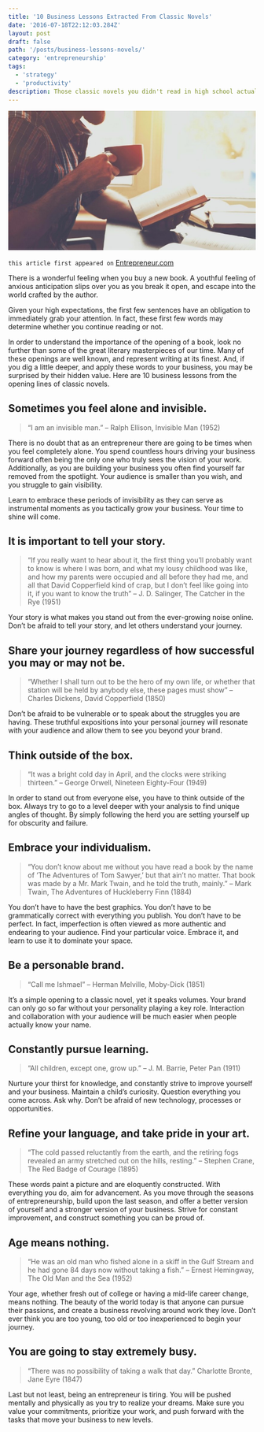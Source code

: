 ```yaml
---
title: '10 Business Lessons Extracted From Classic Novels'
date: '2016-07-18T22:12:03.284Z'
layout: post
draft: false
path: '/posts/business-lessons-novels/'
category: 'entrepreneurship'
tags:
  - 'strategy'
  - 'productivity'
description: Those classic novels you didn't read in high school actually have a few important lessons to teach you.
---
```


![business-lesson-novels](./classic-novels.jpeg)

`this article first appeared on` <a href="https://www.entrepreneur.com/article/278177" target="_blank">Entrepreneur.com</a>

There is a wonderful feeling when you buy a new book. A youthful feeling of anxious anticipation slips over you as you break it open, and escape into the world crafted by the author.

Given your high expectations, the first few sentences have an obligation to immediately grab your attention. In fact, these first few words may determine whether you continue reading or not.

In order to understand the importance of the opening of a book, look no further than some of the great literary masterpieces of our time. Many of these openings are well known, and represent writing at its finest. And, if you dig a little deeper, and apply these words to your business, you may be surprised by their hidden value. Here are 10 business lessons from the opening lines of classic novels.

## Sometimes you feel alone and invisible.

> “I am an invisible man.” – Ralph Ellison, Invisible Man (1952)

There is no doubt that as an entrepreneur there are going to be times when you feel completely alone. You spend countless hours driving your business forward often being the only one who truly sees the vision of your work. Additionally, as you are building your business you often find yourself far removed from the spotlight. Your audience is smaller than you wish, and you struggle to gain visibility.

Learn to embrace these periods of invisibility as they can serve as instrumental moments as you tactically grow your business. Your time to shine will come.

## It is important to tell your story.

> “If you really want to hear about it, the first thing you’ll probably want to know is where I was born, and what my lousy childhood was like, and how my parents were occupied and all before they had me, and all that David Copperfield kind of crap, but I don’t feel like going into it, if you want to know the truth” – J. D. Salinger, The Catcher in the Rye (1951)

Your story is what makes you stand out from the ever-growing noise online. Don’t be afraid to tell your story, and let others understand your journey.

## Share your journey regardless of how successful you may or may not be.

> “Whether I shall turn out to be the hero of my own life, or whether that station will be held by anybody else, these pages must show” – Charles Dickens, David Copperfield (1850)

Don’t be afraid to be vulnerable or to speak about the struggles you are having. These truthful expositions into your personal journey will resonate with your audience and allow them to see you beyond your brand.

## Think outside of the box.

> “It was a bright cold day in April, and the clocks were striking thirteen.” – George Orwell, Nineteen Eighty-Four (1949)

In order to stand out from everyone else, you have to think outside of the box. Always try to go to a level deeper with your analysis to find unique angles of thought. By simply following the herd you are setting yourself up for obscurity and failure.

## Embrace your individualism.

> “You don’t know about me without you have read a book by the name of ‘The Adventures of Tom Sawyer,’ but that ain’t no matter. That book was made by a Mr. Mark Twain, and he told the truth, mainly.” – Mark Twain, The Adventures of Huckleberry Finn (1884)

You don’t have to have the best graphics. You don’t have to be grammatically correct with everything you publish. You don’t have to be perfect. In fact, imperfection is often viewed as more authentic and endearing to your audience. Find your particular voice. Embrace it, and learn to use it to dominate your space.

## Be a personable brand.

> “Call me Ishmael” – Herman Melville, Moby-Dick (1851)

It’s a simple opening to a classic novel, yet it speaks volumes. Your brand can only go so far without your personality playing a key role. Interaction and collaboration with your audience will be much easier when people actually know your name.

## Constantly pursue learning.

> “All children, except one, grow up.” – J. M. Barrie, Peter Pan (1911)

Nurture your thirst for knowledge, and constantly strive to improve yourself and your business. Maintain a child’s curiosity. Question everything you come across. Ask why. Don’t be afraid of new technology, processes or opportunities.

## Refine your language, and take pride in your art.

> “The cold passed reluctantly from the earth, and the retiring fogs revealed an army stretched out on the hills, resting.” – Stephen Crane, The Red Badge of Courage (1895)

These words paint a picture and are eloquently constructed. With everything you do, aim for advancement. As you move through the seasons of entrepreneurship, build upon the last season, and offer a better version of yourself and a stronger version of your business. Strive for constant improvement, and construct something you can be proud of.

## Age means nothing.

> “He was an old man who fished alone in a skiff in the Gulf Stream and he had gone 84 days now without taking a fish.” – Ernest Hemingway, The Old Man and the Sea (1952)

Your age, whether fresh out of college or having a mid-life career change, means nothing. The beauty of the world today is that anyone can pursue their passions, and create a business revolving around work they love. Don’t ever think you are too young, too old or too inexperienced to begin your journey.

## You are going to stay extremely busy.

> “There was no possibility of taking a walk that day.” Charlotte Bronte, Jane Eyre (1847)

Last but not least, being an entrepreneur is tiring. You will be pushed mentally and physically as you try to realize your dreams. Make sure you value your commitments, prioritize your work, and push forward with the tasks that move your business to new levels.
